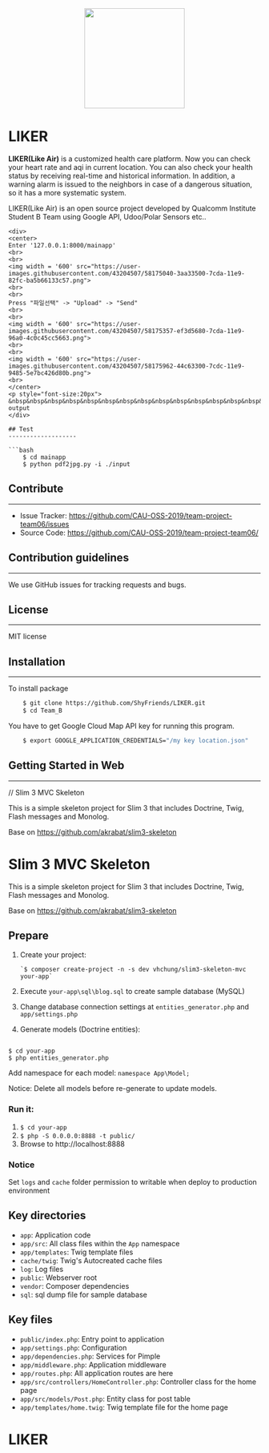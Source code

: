 
<div>
<center>
<img width='200' src="https://user-images.githubusercontent.com/43204507/57985512-f0387300-7aa3-11e9-8eea-a1cc4603d649.png">
</center>
</div>

# LIKER

**LIKER(Like Air)** is a customized health care platform. Now you can check your heart rate and aqi in current location. You can also check your health status by receiving real-time and historical information. In addition, a warning alarm is issued to the neighbors in case of a dangerous situation, so it has a more systematic system.

LIKER(Like Air) is an open source project developed by Qualcomm Institute Student B Team using Google API, Udoo/Polar Sensors etc..


```
<div>
<center>
Enter '127.0.0.1:8000/mainapp'
<br>
<br>
<img width = '600' src="https://user-images.githubusercontent.com/43204507/58175040-3aa33500-7cda-11e9-82fc-ba5b66133c57.png">
<br>
<br>
Press "파일선택" -> "Upload" -> "Send"
<br>
<br>
<img width = '600' src="https://user-images.githubusercontent.com/43204507/58175357-ef3d5680-7cda-11e9-96a0-4c0c45cc5663.png">
<br>
<br>
<img width = '600' src="https://user-images.githubusercontent.com/43204507/58175962-44c63300-7cdc-11e9-9485-5e7bc426d80b.png">
<br>
</center>
<p style="font-size:20px"> &nbsp&nbsp&nbsp&nbsp&nbsp&nbsp&nbsp&nbsp&nbsp&nbsp&nbsp&nbsp&nbsp&nbsp&nbsp&nbsp&nbsp&nbsp&nbsp&nbsp&nbsp&nbsp&nbsp&nbsp&nbsp&nbsp&nbsp&nbsp&nbsp&nbsp&nbspinput&nbsp&nbsp&nbsp&nbsp&nbsp&nbsp&nbsp&nbsp&nbsp&nbsp&nbsp&nbsp&nbsp&nbsp&nbsp&nbsp&nbsp&nbsp&nbsp&nbsp&nbsp&nbsp&nbsp&nbsp&nbsp&nbsp&nbsp&nbsp&nbsp&nbsp&nbsp&nbsp&nbsp&nbsp&nbsp&nbsp&nbsp&nbsp&nbsp&nbsp&nbsp&nbsp&nbsp&nbsp&nbsp&nbsp&nbsp&nbsp&nbsp&nbsp&nbsp&nbsp&nbsp&nbsp&nbsp&nbsp&nbsp&nbsp&nbsp&nbsp&nbsp&nbsp&nbsp output
</div>

## Test
-------------------

```bash
    $ cd mainapp
    $ python pdf2jpg.py -i ./input
```

## Contribute
----------------
* Issue Tracker: https://github.com/CAU-OSS-2019/team-project-team06/issues
* Source Code: https://github.com/CAU-OSS-2019/team-project-team06/

## Contribution guidelines
-----------------------
We use GitHub issues for tracking requests and bugs.

## License
------------------------
MIT license

## Installation
---------------
To install package
```bash
    $ git clone https://github.com/ShyFriends/LIKER.git
    $ cd Team_B
```
You have to get Google Cloud Map API key for running this program.
```bash
    $ export GOOGLE_APPLICATION_CREDENTIALS="/my key location.json"
```

## Getting Started in Web
------------------------------

// Slim 3 MVC Skeleton

This is a simple skeleton project for Slim 3 that includes Doctrine, Twig, Flash messages and Monolog.

Base on https://github.com/akrabat/slim3-skeleton

# Slim 3 MVC Skeleton

This is a simple skeleton project for Slim 3 that includes Doctrine, Twig, Flash messages and Monolog.

Base on https://github.com/akrabat/slim3-skeleton

## Prepare

1. Create your project:

       `$ composer create-project -n -s dev vhchung/slim3-skeleton-mvc your-app`

1. Execute `your-app\sql\blog.sql` to create sample database (MySQL)
2. Change database connection settings at `entities_generator.php` and `app/settings.php`
3. Generate models (Doctrine entities):

```

$ cd your-app
$ php entities_generator.php

```

 Add namespace for each model: `namespace App\Model;`

 Notice: Delete all models before re-generate to update models.

### Run it:

1. `$ cd your-app`
2. `$ php -S 0.0.0.0:8888 -t public/`
3. Browse to http://localhost:8888

### Notice

Set `logs` and `cache` folder permission to writable when deploy to production environment

## Key directories

* `app`: Application code
* `app/src`: All class files within the `App` namespace
* `app/templates`: Twig template files
* `cache/twig`: Twig's Autocreated cache files
* `log`: Log files
* `public`: Webserver root
* `vendor`: Composer dependencies
* `sql`: sql dump file for sample database

## Key files

* `public/index.php`: Entry point to application
* `app/settings.php`: Configuration
* `app/dependencies.php`: Services for Pimple
* `app/middleware.php`: Application middleware
* `app/routes.php`: All application routes are here
* `app/src/controllers/HomeController.php`: Controller class for the home page
* `app/src/models/Post.php`: Entity class for post table
* `app/templates/home.twig`: Twig template file for the home page
# LIKER
